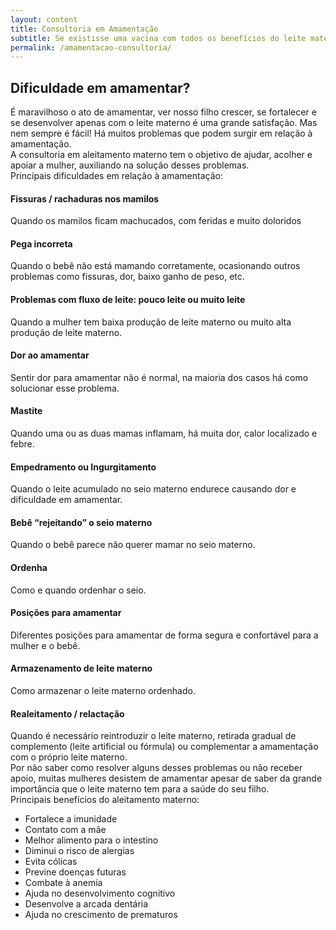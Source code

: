 ```yaml
---
layout: content
title: Consultoria em Amamentação
subtitle: Se existisse uma vacina com todos os benefícios do leite materno, os pais pagariam o que fosse para tê-la. - Dr. Carlos González
permalink: /amamentacao-consultoria/
---
```

## Dificuldade em amamentar?
É maravilhoso o ato de amamentar, ver nosso filho crescer, se fortalecer e se desenvolver apenas com o leite materno é uma grande satisfação. Mas nem sempre é fácil! Há muitos problemas que podem surgir em relação à amamentação.  
A consultoria em aleitamento materno tem o objetivo de ajudar, acolher e apoiar a mulher, auxiliando na solução desses problemas.  
Principais dificuldades em relação à amamentação:  
  
#### Fissuras / rachaduras nos mamilos
Quando os mamilos ficam machucados, com feridas e muito doloridos

#### Pega incorreta
Quando o bebê não está mamando corretamente, ocasionando outros problemas como fissuras, dor, baixo ganho de peso, etc.

#### Problemas com fluxo de leite: pouco leite ou muito leite
Quando a mulher tem baixa produção de leite materno ou muito alta produção de leite materno.

#### Dor ao amamentar
Sentir dor para amamentar não é normal, na maioria dos casos há como solucionar esse problema.

#### Mastite
Quando uma ou as duas mamas inflamam, há muita dor, calor localizado e febre.

#### Empedramento ou Ingurgitamento
Quando o leite acumulado no seio materno endurece causando dor e dificuldade em amamentar.

#### Bebê “rejeitando” o seio materno
Quando o bebê parece não querer mamar no seio materno.

#### Ordenha
Como e quando ordenhar o seio.

#### Posições para amamentar
Diferentes posições para amamentar de forma segura e confortável para a mulher e o bebê.

#### Armazenamento de leite materno
Como armazenar o leite materno ordenhado.

#### Realeitamento / relactação
Quando é necessário reintroduzir o leite materno, retirada gradual de complemento (leite artificial ou fórmula) ou complementar a amamentação com o próprio leite materno.  
Por não saber como resolver alguns desses problemas ou não receber apoio, muitas mulheres desistem de amamentar apesar de saber da grande importância que o leite materno tem para a saúde do seu filho.  
Principais benefícios do aleitamento materno:

- Fortalece a imunidade
- Contato com a mãe
- Melhor alimento para o intestino
- Diminui o risco de alergias
- Evita cólicas
- Previne doenças futuras
- Combate à anemia
- Ajuda no desenvolvimento cognitivo
- Desenvolve a arcada dentária
- Ajuda no crescimento de prematuros

